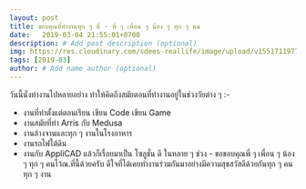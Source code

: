 ```yaml
---
layout: post
title: ขอบคุณที่ทำงานทุก ๆ ที่ - พี่ ๆ เพื่อน ๆ น้อง ๆ ทุก ๆ คน
date:   2019-03-04 21:55:01+0700
description: # Add post description (optional)
img: https://res.cloudinary.com/sdees-reallife/image/upload/v1551711977/2013-11-13_21.01.07.jpg # Add image post (optional)
tags: [2019-03]
author: # Add name author (optional)
---
```

วันนี้นั่งทำงานไปหลายอย่าง ทำให้คิดถึงสมัยตอนที่ทำงานอยู่ในช่วงวัยต่าง ๆ :-
- งานที่ทำตั้งแต่ตอนเรียน เขียน Code เขียน Game
- งานสมัยที่ทำ Arris กับ Medusa
- งานล้างจานและทุก ๆ งานในโรงอาหาร
- งานรถไฟใต้ดิน
- งานกับ AppliCAD
แล้วก็เรื่อยมาเป็น โซลูชั่น ดี ในหลาย ๆ ช่วง - ขอขอบคุณพี่ ๆ เพื่อน ๆ น้อง ๆ ทุก ๆ คนไว้ณ.ที่นี้ด้วยครับ ดีใจที่ได้เคยทำงานร่วมกันมาอย่างมีความสุขสวัสดีด้วยกันทุก ๆ คน ทุก ๆ งาน
